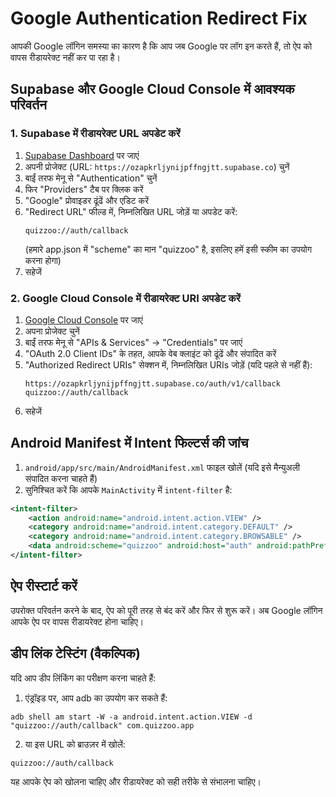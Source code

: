 # Google Authentication Redirect Fix

आपकी Google लॉगिन समस्या का कारण है कि आप जब Google पर लॉग इन करते हैं, तो ऐप को वापस रीडायरेक्ट नहीं कर पा रहा है।

## Supabase और Google Cloud Console में आवश्यक परिवर्तन

### 1. Supabase में रीडायरेक्ट URL अपडेट करें

1. [Supabase Dashboard](https://app.supabase.com/) पर जाएं
2. अपनी प्रोजेक्ट (URL: `https://ozapkrljynijpffngjtt.supabase.co`) चुनें
3. बाईं तरफ मेनू से "Authentication" चुनें
4. फिर "Providers" टैब पर क्लिक करें
5. "Google" प्रोवाइडर ढूंढें और एडिट करें
6. "Redirect URL" फील्ड में, निम्नलिखित URL जोड़ें या अपडेट करें:
   ```
   quizzoo://auth/callback
   ```
   (हमारे app.json में "scheme" का मान "quizzoo" है, इसलिए हमें इसी स्कीम का उपयोग करना होगा)
7. सहेजें

### 2. Google Cloud Console में रीडायरेक्ट URI अपडेट करें

1. [Google Cloud Console](https://console.cloud.google.com/) पर जाएं
2. अपना प्रोजेक्ट चुनें
3. बाईं तरफ मेनू से "APIs & Services" -> "Credentials" पर जाएं
4. "OAuth 2.0 Client IDs" के तहत, आपके वेब क्लाइंट को ढूंढें और संपादित करें
5. "Authorized Redirect URIs" सेक्शन में, निम्नलिखित URIs जोड़ें (यदि पहले से नहीं हैं):
   ```
   https://ozapkrljynijpffngjtt.supabase.co/auth/v1/callback
   quizzoo://auth/callback
   ```
6. सहेजें

## Android Manifest में Intent फिल्टर्स की जांच

1. `android/app/src/main/AndroidManifest.xml` फाइल खोलें (यदि इसे मैन्युअली संपादित करना चाहते हैं)
2. सुनिश्चित करें कि आपके `MainActivity` में `intent-filter` है:

```xml
<intent-filter>
    <action android:name="android.intent.action.VIEW" />
    <category android:name="android.intent.category.DEFAULT" />
    <category android:name="android.intent.category.BROWSABLE" />
    <data android:scheme="quizzoo" android:host="auth" android:pathPrefix="/callback" />
</intent-filter>
```

## ऐप रीस्टार्ट करें

उपरोक्त परिवर्तन करने के बाद, ऐप को पूरी तरह से बंद करें और फिर से शुरू करें। अब Google लॉगिन आपके ऐप पर वापस रीडायरेक्ट होना चाहिए।

## डीप लिंक टेस्टिंग (वैकल्पिक)

यदि आप डीप लिंकिंग का परीक्षण करना चाहते हैं:

1. एंड्रॉइड पर, आप adb का उपयोग कर सकते हैं:
```
adb shell am start -W -a android.intent.action.VIEW -d "quizzoo://auth/callback" com.quizzoo.app
```

2. या इस URL को ब्राउज़र में खोलें:
```
quizzoo://auth/callback
```

यह आपके ऐप को खोलना चाहिए और रीडायरेक्ट को सही तरीके से संभालना चाहिए। 